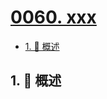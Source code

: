 # [0060. xxx](https://github.com/Tdahuyou/TNotes.leetcode/tree/main/notes/0060.%20xxx)

<!-- region:toc -->

- [1. 📝 概述](#1--概述)

<!-- endregion:toc -->

## 1. 📝 概述

